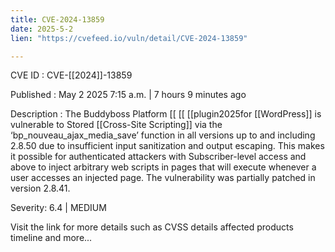 ```yaml
---
title: CVE-2024-13859
date: 2025-5-2
lien: "https://cvefeed.io/vuln/detail/CVE-2024-13859"

---
```


CVE ID : CVE-[[2024]]-13859

Published :  May 2
2025
7:15 a.m. | 7 hours
9 minutes ago

Description : The Buddyboss Platform  [[ [[ [[plugin2025for  [[WordPress]] is vulnerable to Stored  [[Cross-Site Scripting]] via the ‘bp_nouveau_ajax_media_save’ function in all versions up to
and including
2.8.50 due to insufficient input sanitization and output escaping. This makes it possible for authenticated attackers
with Subscriber-level access and above
to inject arbitrary web scripts in pages that will execute whenever a user accesses an injected page. The vulnerability was partially patched in version 2.8.41.

Severity: 6.4 | MEDIUM

Visit the link for more details
such as CVSS details
affected products
timeline
and more...
